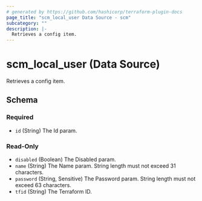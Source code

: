 ```yaml
---
# generated by https://github.com/hashicorp/terraform-plugin-docs
page_title: "scm_local_user Data Source - scm"
subcategory: ""
description: |-
  Retrieves a config item.
---
```


# scm_local_user (Data Source)

Retrieves a config item.



<!-- schema generated by tfplugindocs -->
## Schema

### Required

- `id` (String) The Id param.

### Read-Only

- `disabled` (Boolean) The Disabled param.
- `name` (String) The Name param. String length must not exceed 31 characters.
- `password` (String, Sensitive) The Password param. String length must not exceed 63 characters.
- `tfid` (String) The Terraform ID.
